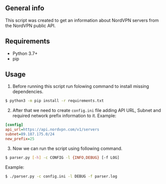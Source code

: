 ## General info
This script was created to get an information about NordVPN servers from the NordVPN public API.
## Requirements
* Python 3.7+
* pip

## Usage
1. Before running this script run folowing command to install missing dependencies.

```bash
$ python3 -m pip install -r requirements.txt
```
2. After that we need to create `config.ini` file adding API URL, Subnet and required network prefix information to it.
Example:
```ini
[config]
api_url=https://api.nordvpn.com/v1/servers
subnet=89.187.175.0/24
new_prefix=25
```
3. Now we can run the script using following command.

```bash
$ parser.py [-h] -c CONFIG -l {INFO,DEBUG} [-f LOG]
```
Example:
```bash
$ ./parser.py -c config.ini -l DEBUG -f parser.log
```
